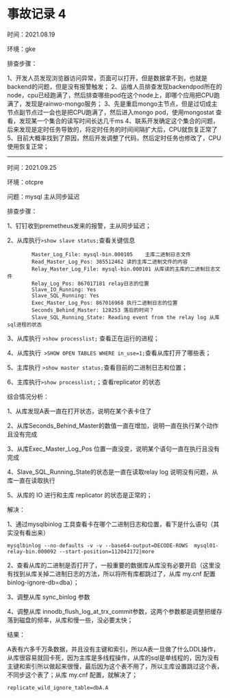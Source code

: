# 事故记录 4

时间：2021.08.19

环境：gke

排查步骤：

1、开发人员发现浏览器访问异常，页面可以打开，但是数据拿不到，也就是backend的问题，但是没有报警触发；
2、运维人员排查发现backendpod所在的node，cpu已经跑满了，然后排查哪些pod在这个node上，即哪个应用把CPU跑满了，发现是rainwo-mongo服务；
3、先是重启mongo主节点，但是过切成主节点副节点过一会也是把CPU跑满了，然后进入mongo pod，使用mongostat 查看，发现某一个集合的读写时间长达几千ms
4、联系开发确定这个集合的问题，后来发现是定时任务导致的，将定时任务的时间间隔扩大后，CPU就恢复正常了
5、目前大概率找到了原因，然后开发调整了代码，然后定时任务也修改了，CPU使用恢复正常；

---

时间：2021.09.25

环境：otcpre

问题：mysql 主从同步延迟

排查步骤：

1、钉钉收到premetheus发来的报警，主从同步延迟；

2、从库执行`>show slave status;`查看关键信息

            Master_Log_File: mysql-bin.000105    主库二进制日志文件
    		Read_Master_Log_Pos: 385512462 读的主库二进制文件的内容
    		Relay_Master_Log_File: mysql-bin.000101 从库读的主库的二进制日志文件
    		Relay_Log_Pos: 867017181 relay日志的位置
            Slave_IO_Running: Yes
            Slave_SQL_Running: Yes
            Exec_Master_Log_Pos: 867016968 执行二进制日志的位置
            Seconds_Behind_Master: 128253 落后的时间？
            Slave_SQL_Running_State: Reading event from the relay log 从库sql进程的状态
3、从库执行 `>show processlist;` 查看正在运行的进程；

4、从库执行` >SHOW OPEN TABLES WHERE in_use=1;`查看从库打开了哪些表；

5、主库执行  `>show master status;`查看目前的二进制日志和位置；

6、主库执行`>show processlist;`；查看replicator 的状态

综合情况分析：

1、从库发现A表一直在打开状态，说明在某个表卡住了

2、从库Seconds_Behind_Master的数值一直在增加，说明一直在执行某个动作且没有完成

3、从库Exec_Master_Log_Pos 位置一直没变，说明某个语句一直在执行且没有完成

4、Slave_SQL_Running_State的状态是一直在读取relay log 说明没有问题，从库一直在读取执行

5、从库的 IO 进行和主库 replicator 的状态是正常的；

解决：

1、通过mysqlbinlog 工具查看卡在哪个二进制日志和位置，看下是什么语句（其实没有看出来）

```
mysqlbinlog --no-defaults -v -v --base64-output=DECODE-ROWS  mysql01-relay-bin.000092 --start-position=112042172|more
```

2、查看从库的二进制是否打开了，一般重要的数据库从库没有必要开启（这里没有找到从库关掉二进制日志的方法，所以将所有库都跳过了，从库 my.cnf 配置  binlog-ignore-db=dba）；

3、调整从库 sync_binlog 参数

4、调整从库 innodb_flush_log_at_trx_commit参数，这两个参数都是调整把缓存落到磁盘的频率，从库和慢一些，没必要太快；

结果：

A表有六多千万条数据，并且没有主键和索引，所以A表一旦做了什么DDL操作，从库很容易就回卡死，因为主库是多线程操作，从库的sql是单线程的，因为没有主键和索引所以做起来很慢，最后因为这个表不用了，所以主库设置跳过这个表，不同步这个表了；从库 my.cnf 配置，就解决了；

```
replicate_wild_ignore_table=dbA.A
```





